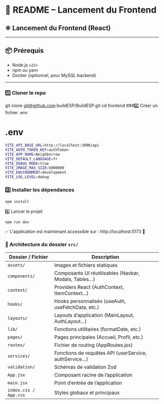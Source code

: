 # 🚀 README – Lancement du **Frontend**

## ⚛️ Lancement du Frontend (React)

---

## 📦 Prérequis

- Node.js `v22+`
- npm ou yarn
- Docker (optionnel, pour MySQL backend)

---

### 1️⃣ Cloner le repo

git clone git@github.com:buildESP/BuildESP.git
cd frontend
 ###2️⃣ Créer un fichier .env

# .env
```bash
VITE_API_BASE_URL=http://localhost:3000/api
VITE_AUTH_TOKEN_KEY=authToken
VITE_APP_NAME=Neighborrow
VITE_DEFAULT_LANGUAGE=fr
VITE_DEBUG_MODE=true
VITE_IMAGE_MAX_SIZE=5000000
VITE_ENVIRONMENT=development
VITE_LOG_LEVEL=debug
```
 ### 3️⃣ Installer les dépendances
```bash
npm install
```
4️⃣ Lancer le projet

```bash
npm run dev
```

✅ L'application est maintenant accessible sur : http://localhost:5173 🎉

### 🧱 Architecture du dossier `src/`

| Dossier / Fichier        | Description |
|--------------------------|-------------|
| `assets/`                | Images et fichiers statiques |
| `components/`            | Composants UI réutilisables (Navbar, Modals, Tables…) |
| `context/`               | Providers React (AuthContext, ItemContext…) |
| `hooks/`                 | Hooks personnalisés (useAuth, useFetchData, etc.) |
| `layouts/`               | Layouts d’application (MainLayout, AuthLayout…) |
| `lib/`                   | Fonctions utilitaires (formatDate, etc.) |
| `pages/`                 | Pages principales (Accueil, Profil, etc.) |
| `routes/`                | Fichier de routing (AppRoutes.jsx) |
| `services/`              | Fonctions de requêtes API (userService, authService…) |
| `validation/`            | Schémas de validation Zod |
| `App.jsx`                | Composant racine de l’application |
| `main.jsx`               | Point d’entrée de l’application |
| `index.css / App.css`    | Styles globaux et principaux |

